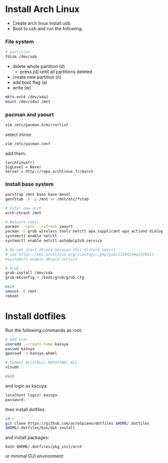 # Install Arch Linux

- Create arch linux install usb.
- Boot to usb and run the following:

### File system

```sh
# partition
fdisk /dev/sda
```

- delete whole partition (d)
  - press (d) until all partitions deleted
- create new partition (n)
- add boot flag (a)
- write (w)

```sh
mkfs.ext4 /dev/sda1
mount /dev/sda1 /mnt
```

### pacman and yaourt

```sh
vim /etc/pacman.d/mirrorlist
```

select mirror.

```sh
vim /etc/pacman.conf
```

add them:

```
[archlinuxfr]
SigLevel = Never
Server = http://repo.archlinux.fr/$arch
```

### Install base system

```sh
pacstrap /mnt base base-devel
genfstab -U -p /mnt >> /mnt/etc/fstab

# Enter new arch
arch-chroot /mnt

# Network tools
pacman --sync --refresh yaourt
pacman -S grub wireless_tools netctl wpa_supplicant wpa_actiond dialog git
systemctl enable netctl
systemctl enable netctl-auto@wlp3s0.service

# Do not start dhcpcd because this disturb netctl
# see https://bbs.archlinux.org/viewtopic.php?pid=1328423#p1328423
#systemctl enable dhcpcd.service

# Grub
grub-install /dev/sda
grub-mkconfig > /boot/grub/grub.cfg

exit
umount -R /mnt
reboot
```

# Install dotfiles

Run the following commands as root:

```sh
# add user
useradd --create-home kazuya
passwd kazuya
gpasswd -a kazuya wheel

# %wheel ALL=(ALL) NOPASSWD: ALL
visudo

exit
```

and login as kazuya:

```sh
localhost login> kazuya
password:
```

then install dotfiles:

```sh
cd ~
git clone https://github.com/acro5piano/dotfiles $HOME/.dotfiles
$HOME/.dotfiles/bin/dot install
```

and install packages:

```
bash $HOME/.dotfiles/pkg_init/arch
```

or minimal GUI environment:
